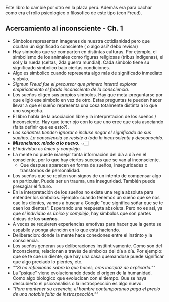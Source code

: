 Este libro lo cambié por otro en la plaza perú. Además era para cachar como era el rollo psicologico o filosofico de este tipo (con Freud).
## Acercamiento al inconsciente - Ch. 1
- Simbolos representan imagenes de nuestra cotidianidad pero que ocultan un significado consciente ( o algo asi?  debo revisar)
- Hay simbolos que se comparten en distintas culturas. Por ejemplo, el simbolismo de los animales  como figuras religiosas (tribus indigenas), el sol y la rueda (celtas, 2da guerra mundial). Cada simbolo tiene su significado simbolico bajo ciertas condiciones.
- Algo es simbolico cuando representa algo más de significado inmediato y obvio.
- *Sigmun Freud fue el precursor que primero intentó explorar empiricamente el fondo inconsciente de la consciencia.*
- Los sueños eligen sus propios simbolos. Hay que meta-preguntarse por que eligió ese simbolo en vez de otro. Estas preguntas te pueden hacer llevar a que el sueño representa una cosa totalmente distinta a lo que uno sospecha.
- El libro habla de la asociacion libre y la interpretacion de los sueños / inconsciente. Hay que tener ojo con lo que uno cree que esta asociando (falta definir que es esto?).
- *Los soñantes tienden ignorar e incluse negar el significado de sus sueños. La consciencia se resiste a todo lo inconsciente y desconocido.*
- ***Misoneismo: miedo a lo nuevo.***  👈🏻
- *El individuo es único y complejo.*
- La mente no puede manejar tanta información del día a día en el consciente, por lo que hay ciertos sucesos que se van al inconsciente.
	- Que despues aparecen en forma de sueños, inseguridades o transtornos de personalidad. 
- Los sueños que se repiten son signos de un intento de compensar algo en particular. Puede ser un trauma, una inseguridad. También puede presagiar el futuro.
- En la interpretación de los sueños no existe una regla absoluta para entender los simbolos. Ejemplo: cuando tenemos un sueño que se nos cae los dientes, vamos a buscar a Google "que significa soñar que se te caen los dientes".  Esperando una respuesta absoluta. Pero no es así, ya que *el individuo es único y complejo*, hay símbolos que son partes únicas de los **sueños**.
- A veces se requieren experiencias emotivas para hacer que la gente se espabile y ponga atención en lo que está haciendo. 
- Deliberacion: donde la mente hace conexiones entre el instinto y la consciencia.
- Los sueños generan sus deliberaciones institintivamente. Como son del inconsciente, relacionan a través de simbolos del día a día. Por ejemplo: que se te cae un diente, que hay una casa quemandose puede significar que algo preciado lo pierdes, etc.
- *""Si no reflexionas sobre lo que haces, eres incapaz de explicarlo.""*
- La  "psique" viene evolucionando desde el origen de la humanidad. Como algo biologico que evolucioan con el tiempo. Que se haya descubierto el psicoanalisis o la instrospección es algo nuevo.
- *"Para mantener su creencia, el hombre contemporaneo paga el precio de una notable falta de instrospección.""*